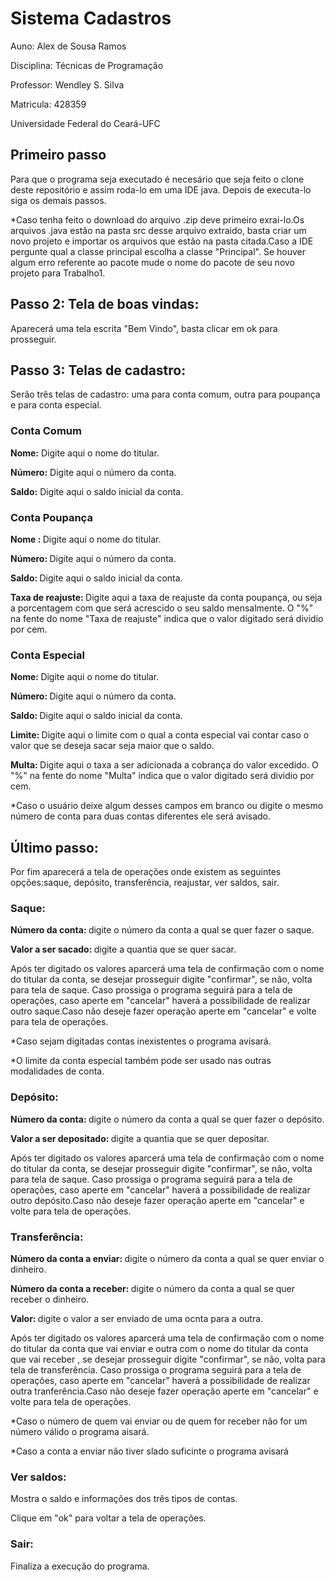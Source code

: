 
<h1>Sistema Cadastros</h1>
<p>Auno: Alex de Sousa Ramos</p>
<p>Disciplina: Técnicas de Programação</p>
<p>Professor: Wendley S. Silva</p>
<p>Matricula: 428359</p>
<p>Universidade Federal do Ceará-UFC</p>
<h2>Primeiro passo</h2>
<p>Para que o programa seja executado é necesário que seja feito o clone deste repositório e assim roda-lo em uma IDE java. Depois de executa-lo siga os demais passos.</p>
<p>*Caso tenha feito o download do arquivo .zip deve  primeiro exrai-lo.Os arquivos .java estão na pasta src desse arquivo extraido, basta criar um novo projeto e importar os arquivos que estão na pasta citada.Caso a IDE pergunte qual a classe principal escolha a classe "Principal". Se houver algum erro referente ao pacote mude o nome do pacote de seu novo projeto para Trabalho1.</p>
<h2>Passo 2: Tela de boas vindas:</h2>
<p>Aparecerá uma tela escrita "Bem Vindo", basta clicar em ok para prosseguir.</p>
<h2>Passo 3: Telas de cadastro:</h2>
<p>Serão três telas de cadastro: uma  para conta comum, outra para poupança e para conta especial.</p>
<h3>Conta Comum</h3>
<p><b>Nome:</b> Digite aqui o nome do titular.</p>
<p><b>Número:</b> Digite aqui o número da conta.</p>
<p><b>Saldo:</b> Digite aqui o saldo inicial da conta.</p>
<h3>Conta Poupança</h3>
<p><b>Nome : </b> Digite aqui o nome do titular.</p>
<p><b>Número: </b> Digite aqui o número da conta.</p>
<p><b>Saldo: </b> Digite aqui o saldo inicial da conta.</p>
<p><b>Taxa de reajuste: </b> Digite aqui a taxa de reajuste da conta poupança, ou seja a porcentagem com que será acrescido o seu saldo mensalmente. O "%" na fente do nome "Taxa de reajuste" indica que o valor digitado será dividio por cem.</p>
<h3>Conta Especial</h3>
<p><b>Nome: </b> Digite aqui o nome do titular.</p>
<p><b>Número: </b> Digite aqui o número da conta.</p>
<p><b>Saldo: </b> Digite aqui o saldo inicial da conta.</p>
<p><b>Limite: </b> Digite aqui o limite com o qual a conta especial vai contar caso o valor que se deseja sacar seja maior que o saldo.</p>
<p><b>Multa: </b> Digite aqui o taxa a ser adicionada a cobrança do valor excedido. O "%" na fente do nome "Multa" indica que o valor digitado será dividio por cem.</p>
*Caso o usuário deixe algum desses campos em branco ou digite o mesmo número de conta para duas contas diferentes ele será avisado. 
<h2>Último passo: </h2>
<p>Por fim aparecerá a tela de operações onde existem as seguintes opções:saque, depósito, transferência, reajustar, ver saldos, sair. </p>
<h3>Saque:</h3>
<p><b>Número da conta: </b>digite o número da conta a qual se quer fazer o saque.</p>
<p><b>Valor a ser sacado: </b>digite a quantia que se quer sacar.</p>
<p>Após ter digitado os valores aparcerá uma tela de confirmação com o nome do titular da conta, se desejar prosseguir digite "confirmar", se não, volta para tela de saque. Caso prossiga o programa seguirá para a tela de operações, caso aperte em "cancelar" haverá a possibilidade de realizar outro saque.Caso não deseje fazer operação aperte em "cancelar" e volte para tela de operações.</p>
<p>*Caso sejam digitadas contas inexistentes o programa avisará.</p>
<p>*O limite da conta especial também pode ser usado nas outras modalidades de conta.</p>
<h3>Depósito:</h3>
<p><b>Número da conta: </b>digite o número da conta a qual se quer fazer o depósito.</p>
<p><b>Valor a ser depositado: </b>digite a quantia que se quer depositar.</p>
<p>Após ter digitado os valores aparcerá uma tela de confirmação com o nome do titular da conta, se desejar prosseguir digite "confirmar", se não, volta para tela de saque. Caso prossiga o programa seguirá para a tela de operações, caso aperte em "cancelar" haverá a possibilidade de realizar outro depósito.Caso não deseje fazer operação aperte em "cancelar" e volte para tela de operações.
<h3>Transferência:</h3>
<p><b>Número da conta a enviar: </b>digite o número da conta a qual se quer enviar o dinheiro.</p>
<p><b>Número da conta a receber: </b>digite o número da conta a qual se quer receber o dinheiro.</p>
<p><b>Valor: </b>digite o valor a ser enviado de uma ocnta para a outra.</p>
<p>Após ter digitado os valores aparcerá uma tela de confirmação com o nome do titular da conta que vai enviar e outra com o nome do titular da conta que vai receber , se desejar prosseguir digite "confirmar", se não, volta para tela de transferência. Caso prossiga o programa seguirá para a tela de operações, caso aperte em "cancelar" haverá a possibilidade de realizar outra tranferência.Caso não deseje fazer operação aperte em "cancelar" e volte para tela de operações.</p>
<p>*Caso o número de quem vai enviar ou de quem for receber não for um número válido o programa aisará.</p>
<p>*Caso a conta a enviar não tiver slado suficinte o programa avisará</p>
 <h3>Ver saldos:</h3> 
 <p>Mostra o saldo e informações dos três tipos de contas.</p>
<p>Clique em "ok" para voltar a tela de operações.</p>
<h3>Sair:</h3>
<p>Finaliza a execução do programa.</p>



  



